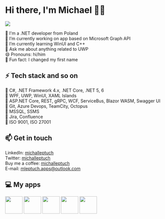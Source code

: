 # Hi there, I'm Michael 🙋‍♂️

![](https://komarev.com/ghpvc/?username=michalleptuch)

🍍 I'm a .NET developer from Poland  
🔭 I’m currently working on app based on Microsoft Graph API  
🌱 I’m currently learning WinUI and C++  
💬 Ask me about anything related to UWP  
😄 Pronouns: hi/him  
🎉 Fun fact: I changed my first name

## ⚡ Tech stack and so on

🔹 C#, .NET Framework 4.x, .NET Core, .NET 5, 6   
🔹 WPF, UWP, WinUI, XAML Islands  
🔹 ASP.NET Core, REST, gRPC, WCF, ServiceBus, Blazor WASM, Swagger UI   
🔹 Git, Azure Devops, TeamCity, Octopus  
🔹 MSSQL, SSMS  
🔹 Jira, Confluence  
🔹 ISO 9001, ISO 27001

## 📫 Get in touch

LinkedIn: [michalleptuch](https://www.linkedin.com/in/michalleptuch/)  
Twitter: [michalleptuch](https://twitter.com/michalleptuch)  
Buy me a coffee: [michalleptuch](https://www.buymeacoffee.com/michalleptuch)  
E-mail: [mleptuch.apps@outlook.com](mailto:mleptuch.apps@outlook.com)  


## 💻 My apps

<a href="https://github.com/michalleptuch/ink-workspace" alt="Ink Workspace">
<image src="https://store-images.s-microsoft.com/image/apps.50337.14525831200021957.5b3d0a2c-8dcd-4ec6-a95f-ba0c20449817.0d8b0258-b694-4088-bf77-bd9338fa99ea" width=56/></a>
<a href="https://github.com/michalleptuch/aurora" alt="Aurora">
<image src="https://store-images.s-microsoft.com/image/apps.15270.14540617761808034.5883fc92-133b-492c-82de-06d890307680.bc7ce3a9-c56a-4195-bf00-d84ee8b09a2b" width=56/></a>
<a href="https://github.com/michalleptuch/ruler" alt="Ruler">
<image src="https://store-images.s-microsoft.com/image/apps.54878.14459628493561291.24894e8e-2490-4999-b308-14c8d9aeaed8.46420422-33ce-4f80-838d-04df7a0e0dd4" width=56/></a>
<a href="https://github.com/michalleptuch/guid-pro" alt="GUID Pro">
<image src="https://store-images.s-microsoft.com/image/apps.24224.14451343819064011.bb84ae8e-3694-4ab6-b477-8d433688c40b.d4fa2f5a-a7cc-4997-b815-1026ba29028c" width=56/></a>
<a href="https://github.com/michalleptuch/media-mixer" alt="Media Mixer">
<image src="https://store-images.s-microsoft.com/image/apps.46295.13579431939247977.c67e3bb8-0124-4514-9453-8ba0932f217d.b73ef0fd-7f3c-4262-a1ce-d10a5abd77dc" width=56/></a>
